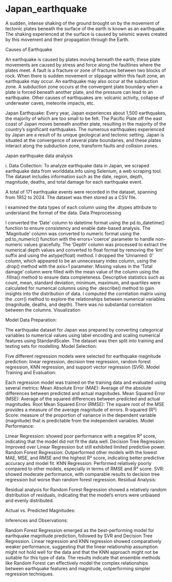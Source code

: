 # Japan_earthquake
A sudden, intense shaking of the ground brought on by the movement of tectonic plates beneath the surface of the earth is known as an earthquake. The shaking experienced at the surface is caused by seismic waves created by this movement and their propagation through the Earth.

Causes of Earthquake

An earthquake is caused by plates moving beneath the earth; these plate movements are caused by stress and force along the faultlines where the plates meet. A fault is a fracture or zone of fractures between two blocks of rock. When there is sudden movement or slippage within this fault zone, an earthquake may occur. An earthquake may also occur at the subduction zone. A subduction zone occurs at the convergent plate boundary when a plate is forced beneath another plate, and the pressure can lead to an earthquake. Other causes of earthquakes are: volcanic activity, collapse of underwater caves, meteorite impacts, etc.

Japan Earthquake: Every year, Japan experiences about 1,500 earthquakes, the majority of which are too small to be felt. The Pacific Plate off the east coast of Japan moves beneath another plate, resulting in the majority of the country’s significant earthquakes. The numerous earthquakes experienced by Japan are a result of its unique geological and tectonic setting. Japan is situated at the convergence of several plate boundaries, and these plates interact along the subduction zone, transform faults and collision zones.

Japan earthquake data analysis

i. Data Collection: To analyze earthquake data in Japan, we scraped earthquake data from worlddata.info using Selenium, a web scraping tool. The dataset includes information such as the date, region, depth, magnitude, deaths, and total damage for each earthquake event.

A total of 171 earthquake events were recorded in the dataset, spanning from 1952 to 2024. The dataset was then stored as a CSV file.

I examined the data types of each column using the .dtypes attribute to understand the format of the data.
Data Preprocessing

I converted the ‘Date’ column to datetime format using the pd.to_datetime() function to ensure consistency and enable date-based analysis.
The ‘Magnitude’ column was converted to numeric format using the pd.to_numeric() function with the errors='coerce' parameter to handle non-numeric values gracefully.
The ‘Depth’ column was processed to extract the numerical depth values and converted to float format by removing the ‘km’ suffix and using the astype(float) method.
I dropped the ‘Unnamed: 0’ column, which appeared to be an unnecessary index column, using the .drop() method with the axis=1 parameter.
Missing values in the ‘Total damage’ column were filled with the mean value of the column using the .fillna() method to ensure data completeness.
Descriptive statistics such as count, mean, standard deviation, minimum, maximum, and quartiles were calculated for numerical columns using the .describe() method to gain insights into the distribution of data.
I computed the correlation matrix using the .corr() method to explore the relationships between numerical variables (magnitude, deaths, and depth). There was no substantial correlation between the columns.
Visualization





Model
Data Preparation:

The earthquake dataset for Japan was prepared by converting categorical variables to numerical values using label encoding and scaling numerical features using StandardScaler. The dataset was then split into training and testing sets for modelling.
Model Selection:

Five different regression models were selected for earthquake magnitude prediction: linear regression, decision tree regression, random forest regression, KNN regression, and support vector regression (SVR).
Model Training and Evaluation:

Each regression model was trained on the training data and evaluated using several metrics:
Mean Absolute Error (MAE): Average of the absolute differences between predicted and actual magnitudes.
Mean Squared Error (MSE): Average of the squared differences between predicted and actual magnitudes.
Root Mean Squared Error (RMSE): The square root of the MSE provides a measure of the average magnitude of errors.
R-squared (R²) Score: measure of the proportion of variance in the dependent variable (magnitude) that is predictable from the independent variables.
Model Performance:

Linear Regression: showed poor performance with a negative R² score, indicating that the model did not fit the data well.
Decision Tree Regression: Improved over Linear Regression but still exhibited limited predictive power.
Random Forest Regression: Outperformed other models with the lowest MAE, MSE, and RMSE and the highest R² score, indicating better predictive accuracy and model fit.
KNN Regression: Performed relatively poorly compared to other models, especially in terms of RMSE and R² score.
SVR: showed moderate performance, with comparable results to decision tree regression but worse than random forest regression.
Residual Analysis:

Residual analysis for Random Forest Regression showed a relatively random distribution of residuals, indicating that the model’s errors were unbiased and evenly distributed.

Actual vs. Predicted Magnitudes:


Inferences and Observations:

Random Forest Regression emerged as the best-performing model for earthquake magnitude prediction, followed by SVR and Decision Tree Regression.
Linear regression and KNN regression showed comparatively weaker performance, suggesting that the linear relationship assumption might not hold well for the data and that the KNN approach might not be suitable for this type of data.
The results indicate that ensemble methods like Random Forest can effectively model the complex relationships between earthquake features and magnitude, outperforming simpler regression techniques.




